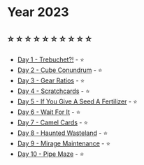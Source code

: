# Year 2023
## :star: :star: :star: :star: :star: :star: :star: :star: :star: :star:
    
* [Day 1 - Trebuchet?!](day01) - :star:
* [Day 2 - Cube Conundrum](day02) - :star:
* [Day 3 - Gear Ratios](day03) - :star:
* [Day 4 - Scratchcards](day04) - :star:
* [Day 5 - If You Give A Seed A Fertilizer](day05) - :star:
* [Day 6 - Wait For It](day06) - :star:
* [Day 7 - Camel Cards](day07) - :star:
* [Day 8 - Haunted Wasteland](day08) - :star:
* [Day 9 - Mirage Maintenance](day09) - :star:
* [Day 10 - Pipe Maze](day10) - :star:
